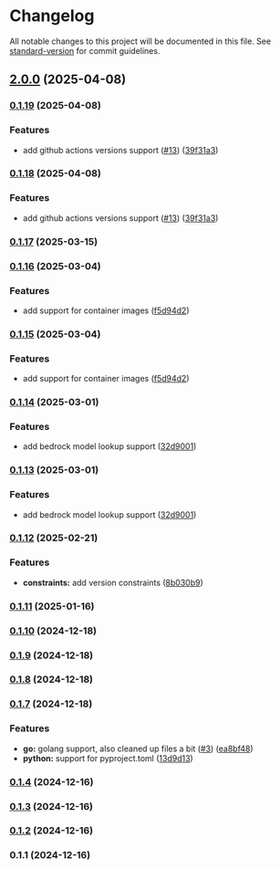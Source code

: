 # Changelog

All notable changes to this project will be documented in this file. See [standard-version](https://github.com/conventional-changelog/standard-version) for commit guidelines.

## [2.0.0](https://github.com/sammcj/mcp-package-version/compare/v0.2.0...v2.0.0) (2025-04-08)

### [0.1.19](https://github.com/sammcj/mcp-package-version/compare/v0.1.17...v0.1.19) (2025-04-08)


### Features

* add github actions versions support ([#13](https://github.com/sammcj/mcp-package-version/issues/13)) ([39f31a3](https://github.com/sammcj/mcp-package-version/commit/39f31a36102a4993a1be7c8123a9e67fce91c034))

### [0.1.18](https://github.com/sammcj/mcp-package-version/compare/v0.1.17...v0.1.18) (2025-04-08)


### Features

* add github actions versions support ([#13](https://github.com/sammcj/mcp-package-version/issues/13)) ([39f31a3](https://github.com/sammcj/mcp-package-version/commit/39f31a36102a4993a1be7c8123a9e67fce91c034))

### [0.1.17](https://github.com/sammcj/mcp-package-version/compare/v0.1.16...v0.1.17) (2025-03-15)

### [0.1.16](https://github.com/sammcj/mcp-package-version/compare/v0.1.14...v0.1.16) (2025-03-04)


### Features

* add support for container images ([f5d94d2](https://github.com/sammcj/mcp-package-version/commit/f5d94d24be268e4f8635956751741387e7c18543))

### [0.1.15](https://github.com/sammcj/mcp-package-version/compare/v0.1.14...v0.1.15) (2025-03-04)


### Features

* add support for container images ([f5d94d2](https://github.com/sammcj/mcp-package-version/commit/f5d94d24be268e4f8635956751741387e7c18543))

### [0.1.14](https://github.com/sammcj/mcp-package-version/compare/v0.1.12...v0.1.14) (2025-03-01)


### Features

* add bedrock model lookup support ([32d9001](https://github.com/sammcj/mcp-package-version/commit/32d9001a84e53ccd1265ab28b45cc77a05c253e4))

### [0.1.13](https://github.com/sammcj/mcp-package-version/compare/v0.1.12...v0.1.13) (2025-03-01)


### Features

* add bedrock model lookup support ([32d9001](https://github.com/sammcj/mcp-package-version/commit/32d9001a84e53ccd1265ab28b45cc77a05c253e4))

### [0.1.12](https://github.com/sammcj/mcp-package-version/compare/v0.1.11...v0.1.12) (2025-02-21)


### Features

* **constraints:** add version constraints ([8b030b9](https://github.com/sammcj/mcp-package-version/commit/8b030b960629abdd24610d75a42cb2159ca8ae7d))

### [0.1.11](https://github.com/sammcj/mcp-package-version/compare/v0.1.10...v0.1.11) (2025-01-16)

### [0.1.10](https://github.com/sammcj/mcp-package-version/compare/v0.1.8...v0.1.10) (2024-12-18)

### [0.1.9](https://github.com/sammcj/mcp-package-version/compare/v0.1.8...v0.1.9) (2024-12-18)

### [0.1.8](https://github.com/sammcj/mcp-package-version/compare/v0.1.7...v0.1.8) (2024-12-18)

### [0.1.7](https://github.com/sammcj/mcp-package-version/compare/v0.1.6...v0.1.7) (2024-12-18)


### Features

* **go:** golang support, also cleaned up files a bit ([#3](https://github.com/sammcj/mcp-package-version/issues/3)) ([ea8bf48](https://github.com/sammcj/mcp-package-version/commit/ea8bf48fd5db29ea7b3bde390d2f9c306d24a337))
* **python:** support for pyproject.toml ([13d9d13](https://github.com/sammcj/mcp-package-version/commit/13d9d13f51c9d745ca518814df198d46ff2d85fd))

### [0.1.4](https://github.com/sammcj/mcp-package-version/compare/v0.1.3...v0.1.4) (2024-12-16)

### [0.1.3](https://github.com/sammcj/mcp-package-version/compare/v0.1.1...v0.1.3) (2024-12-16)

### [0.1.2](https://github.com/sammcj/mcp-package-version/compare/v0.1.1...v0.1.2) (2024-12-16)

### 0.1.1 (2024-12-16)
